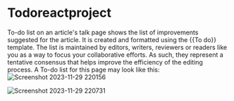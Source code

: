 # Todoreactproject
To-do list on an article's talk page shows the list of improvements suggested for the article. It is created and formatted using the {{To do}} template. The list is maintained by editors, writers, reviewers or readers like you as a way to focus your collaborative efforts. As such, they represent a tentative consensus that helps improve the efficiency of the editing process. A To-do list for this page may look like this:![Screenshot 2023-11-29 220156](https://github.com/Deeptt/Todoreactproject/assets/94427280/a297653f-fb2f-4f36-8945-b0bff4934d11)

![Screenshot 2023-11-29 220731](https://github.com/Deeptt/Todoreactproject/assets/94427280/a2bd2dea-67a9-4016-b9e7-3a1e0b63f423)
